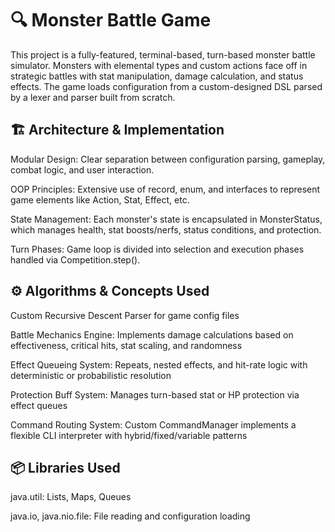 # 🔍 Monster Battle Game 
This project is a fully-featured, terminal-based, turn-based monster battle simulator. Monsters with elemental types and custom actions face off in strategic battles with stat manipulation, damage calculation, and status effects. The game loads configuration from a custom-designed DSL parsed by a lexer and parser built from scratch.
## 🏗️ Architecture & Implementation
Modular Design: Clear separation between configuration parsing, gameplay, combat logic, and user interaction.

OOP Principles: Extensive use of record, enum, and interfaces to represent game elements like Action, Stat, Effect, etc.

State Management: Each monster's state is encapsulated in MonsterStatus, which manages health, stat boosts/nerfs, status conditions, and protection.

Turn Phases: Game loop is divided into selection and execution phases handled via Competition.step().
## ⚙️ Algorithms & Concepts Used
Custom Recursive Descent Parser for game config files

Battle Mechanics Engine: Implements damage calculations based on effectiveness, critical hits, stat scaling, and randomness

Effect Queueing System: Repeats, nested effects, and hit-rate logic with deterministic or probabilistic resolution

Protection Buff System: Manages turn-based stat or HP protection via effect queues

Command Routing System: Custom CommandManager implements a flexible CLI interpreter with hybrid/fixed/variable patterns
## 📦 Libraries Used
java.util: Lists, Maps, Queues

java.io, java.nio.file: File reading and configuration loading


